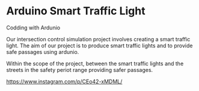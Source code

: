 # Arduino Smart Traffic Light
Codding with Ardunio 

Our intersection control simulation project involves creating a smart traffic light.
The aim of our project is to produce smart traffic lights and to provide safe passages using ardunio.

Within the scope of the project, between the smart traffic lights and the streets in the safety periot range
providing safer passages.


https://www.instagram.com/p/CEo42-xMDML/
